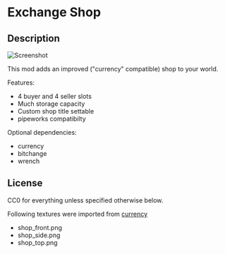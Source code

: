 # Exchange Shop

## Description

![Screenshot](https://raw.githubusercontent.com/SmallJoker/exchange_shop/master/screenshot.png)

This mod adds an improved ("currency" compatible) shop to your world.

Features:
 * 4 buyer and 4 seller slots
 * Much storage capacity
 * Custom shop title settable
 * pipeworks compatibilty


Optional dependencies:
 * currency
 * bitchange
 * wrench


## License
CC0 for everything unless specified otherwise below.

Following textures were imported from [currency](https://github.com/minetest-mods/currency)
 * shop_front.png
 * shop_side.png
 * shop_top.png
